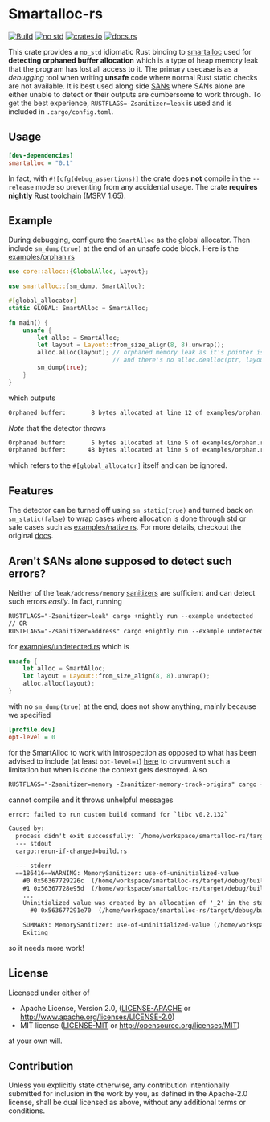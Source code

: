 # Smartalloc-rs

[![Build](https://github.com/ehsanmok/smartalloc-rs/actions/workflows/build.yml/badge.svg)](https://github.com/ehsanmok/smartalloc-rs/actions/workflows/build.yml)
[![no std](https://img.shields.io/badge/no-std-red)](https://img.shields.io/badge/no-std-red)
[![crates.io](https://img.shields.io/crates/v/smartalloc.svg)](https://crates.io/crates/smartalloc)
[![docs.rs](https://docs.rs/smartalloc/badge.svg)](https://docs.rs/smartalloc)

This crate provides a `no_std` idiomatic Rust binding to [smartalloc](https://www.fourmilab.ch/smartall/) used for
**detecting orphaned buffer allocation** which is a type of heap memory leak that the program has lost all access to it.
The primary usecase is as a *debugging* tool when writing **unsafe** code where normal Rust static checks are not available.
It is best used along side [SANs](https://doc.rust-lang.org/beta/unstable-book/compiler-flags/sanitizer.html) where SANs
alone are either unable to detect or their outputs are cumbersome to work through.
To get the best experience, `RUSTFLAGS=-Zsanitizer=leak` is used and is included in `.cargo/config.toml`.

## Usage

```ini
[dev-dependencies]
smartalloc = "0.1"
```

In fact, with `#![cfg(debug_assertions)]` the crate does **not** compile in the `--release` mode so preventing from any accidental usage.
The crate **requires nightly** Rust toolchain (MSRV 1.65).

## Example

During debugging, configure the `SmartAlloc` as the global allocator. Then include `sm_dump(true)` at the end of an unsafe code block.
Here is the [examples/orphan.rs](https://github.com/ehsanmok/smartalloc-rs/examples/orphan.rs)

```rust
use core::alloc::{GlobalAlloc, Layout};

use smartalloc::{sm_dump, SmartAlloc};

#[global_allocator]
static GLOBAL: SmartAlloc = SmartAlloc;

fn main() {
    unsafe {
        let alloc = SmartAlloc;
        let layout = Layout::from_size_align(8, 8).unwrap();
        alloc.alloc(layout); // orphaned memory leak as it's pointer is lost
                             // and there's no alloc.dealloc(ptr, layout)
        sm_dump(true);
    }
}
```

which outputs

```txt
Orphaned buffer:       8 bytes allocated at line 12 of examples/orphan.rs
```

*Note* that the detector throws

```txt
Orphaned buffer:       5 bytes allocated at line 5 of examples/orphan.rs
Orphaned buffer:      48 bytes allocated at line 5 of examples/orphan.rs
```

which refers to the `#[global_allocator]` itself and can be ignored.

## Features

The detector can be turned off using `sm_static(true)` and turned back on `sm_static(false)` to wrap cases where allocation is done through std or safe cases such as [examples/native.rs](https://github.com/ehsanmok/smartalloc-rs/examples/native.rs). For more details, checkout the original [docs](https://www.fourmilab.ch/smartall/).

## Aren't SANs alone supposed to detect such errors?

Neither of the `leak/address/memory` [sanitizers](https://doc.rust-lang.org/beta/unstable-book/compiler-flags/sanitizer.html) are sufficient and can detect such errors *easily*.
In fact, running

```txt
RUSTFLAGS="-Zsanitizer=leak" cargo +nightly run --example undetected
// OR
RUSTFLAGS="-Zsanitizer=address" cargo +nightly run --example undetected
```

for [examples/undetected.rs](https://github.com/ehsanmok/smartalloc-rs/examples/undetected.rs) which is

```rust
unsafe {
    let alloc = SmartAlloc;
    let layout = Layout::from_size_align(8, 8).unwrap();
    alloc.alloc(layout);
}
```

with no `sm_dump(true)` at the end, does not show anything, mainly because we specified

```ini
[profile.dev]
opt-level = 0
```

for the SmartAlloc to work with introspection as opposed to what has been advised to include (at least `opt-level=1`) [here](https://github.com/japaric/rust-san#unrealiable-leaksanitizer)
to cirvumvent such a limitation but when is done the context gets destroyed. Also

```txt
RUSTFLAGS="-Zsanitizer=memory -Zsanitizer-memory-track-origins" cargo +nightly run --example undetected
```

cannot compile and it throws unhelpful messages

```txt
error: failed to run custom build command for `libc v0.2.132`

Caused by:
  process didn't exit successfully: `/home/workspace/smartalloc-rs/target/debug/build/libc-02d4e594eff5723f/build-script-build` (exit status: 1)
  --- stdout
  cargo:rerun-if-changed=build.rs

  --- stderr
  ==186416==WARNING: MemorySanitizer: use-of-uninitialized-value
    #0 0x56367729226c  (/home/workspace/smartalloc-rs/target/debug/build/libc-02d4e594eff5723f/build-script-build+0x7a26c) (BuildId: ff090caba1904387acf3f0fecb58801c6fa5caed)
    #1 0x56367728e95d  (/home/workspace/smartalloc-rs/target/debug/build/libc-02d4e594eff5723f/build-script-build+0x7695d) (BuildId: ff090caba1904387acf3f0fecb58801c6fa5caed)
    ...
    Uninitialized value was created by an allocation of '_2' in the stack frame of function '_ZN18build_script_build19rustc_minor_nightly17hfbf53e202478a57bE'
      #0 0x563677291e70  (/home/workspace/smartalloc-rs/target/debug/build/libc-02d4e594eff5723f/build-script-build+0x79e70) (BuildId: ff090caba1904387acf3f0fecb58801c6fa5caed)

    SUMMARY: MemorySanitizer: use-of-uninitialized-value (/home/workspace/smartalloc-rs/target/debug/build/libc-02d4e594eff5723f/build-script-build+0x7a26c) (BuildId: ff090caba1904387acf3f0fecb58801c6fa5caed)
    Exiting
```

so it needs more work!

## License

Licensed under either of

* Apache License, Version 2.0, ([LICENSE-APACHE](LICENSE-APACHE) or http://www.apache.org/licenses/LICENSE-2.0)
* MIT license ([LICENSE-MIT](LICENSE-MIT) or http://opensource.org/licenses/MIT)

at your own will.

## Contribution

Unless you explicitly state otherwise, any contribution intentionally
submitted for inclusion in the work by you, as defined in the Apache-2.0
license, shall be dual licensed as above, without any additional terms or
conditions.
